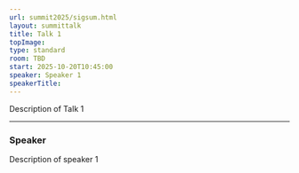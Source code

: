```yaml
---
url: summit2025/sigsum.html
layout: summittalk
title: Talk 1
topImage:
type: standard
room: TBD
start: 2025-10-20T10:45:00
speaker: Speaker 1
speakerTitle:
---
```


<div class="font-google font-medium">

Description of Talk 1

---

### Speaker

Description of speaker 1

</div>